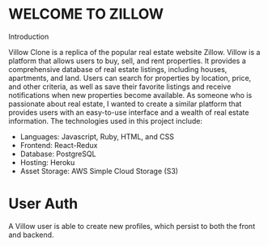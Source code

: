 # WELCOME TO ZILLOW

Introduction

Villow Clone is a replica of the popular real estate website Zillow. Villow is a platform that allows users to buy, sell, and rent properties. It provides a comprehensive database of real estate listings, including houses, apartments, and land. Users can search for properties by location, price, and other criteria, as well as save their favorite listings and receive notifications when new properties become available. As someone who is passionate about real estate, I wanted to create a similar platform that provides users with an easy-to-use interface and a wealth of real estate information. The technologies used in this project include:


- Languages: Javascript, Ruby, HTML, and CSS
- Frontend: React-Redux
- Database: PostgreSQL
- Hosting: Heroku
- Asset Storage: AWS Simple Cloud Storage (S3)


# User Auth
A Villow user is able to create new profiles, which persist to both the front and backend.
